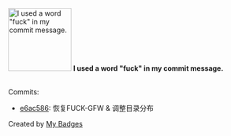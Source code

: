 <img src="https://github.com/my-badges/my-badges/blob/master/src/all-badges/bad-words/bad-words.png?raw=true" alt="I used a word &quot;fuck&quot; in my commit message." title="I used a word &quot;fuck&quot; in my commit message." width="128">
<strong>I used a word &quot;fuck&quot; in my commit message.</strong>
<br><br>

Commits:

- <a href="https://github.com/eryajf/Thanks-Mirror/commit/e6ac58685f9c8e152f5f4af6af1f4317506ac8dd">e6ac586</a>: 恢复FUCK-GFW & 调整目录分布


Created by <a href="https://github.com/my-badges/my-badges">My Badges</a>